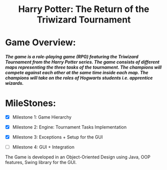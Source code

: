 <h1 align="center"> Harry Potter: The Return of the Triwizard Tournament </h1>

# Game Overview:
##### The game is a role-playing game (RPG) featuring the Triwizard Tournament from the Harry Potter series. The game consists of different maps representing the three tasks of the tournament. The champions will compete against each other at the same time inside each map. The champions will take on the roles of Hogwarts students i.e. apprentice wizards.

# MileStones:
- [x] Milestone 1: Game Hierarchy

- [x] Milestone 2: Engine: Tournament Tasks Implementation

- [x] Milestone 3: Exceptions + Setup for the GUI

- [ ] Milestone 4: GUI + Integration

The Game is developed in an Object-Oriented Design using Java, OOP features, Swing library for the GUI.
